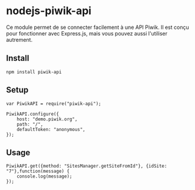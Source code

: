 nodejs-piwik-api
================

Ce module permet de se connecter facilement à une API Piwik. Il est conçu pour fonctionner avec Express.js, mais vous pouvez aussi l'utiliser autrement.

## Install

    npm install piwik-api

## Setup

    var PiwikAPI = require("piwik-api");

    PiwikAPI.configure({
		host: "demo.piwik.org",
        path: "/",
	    defaultToken: "anonymous",
    });
    
## Usage

    PiwikAPI.get({method: "SitesManager.getSiteFromId"}, {idSite: "7"},function(message) {
	    console.log(message);
    });

